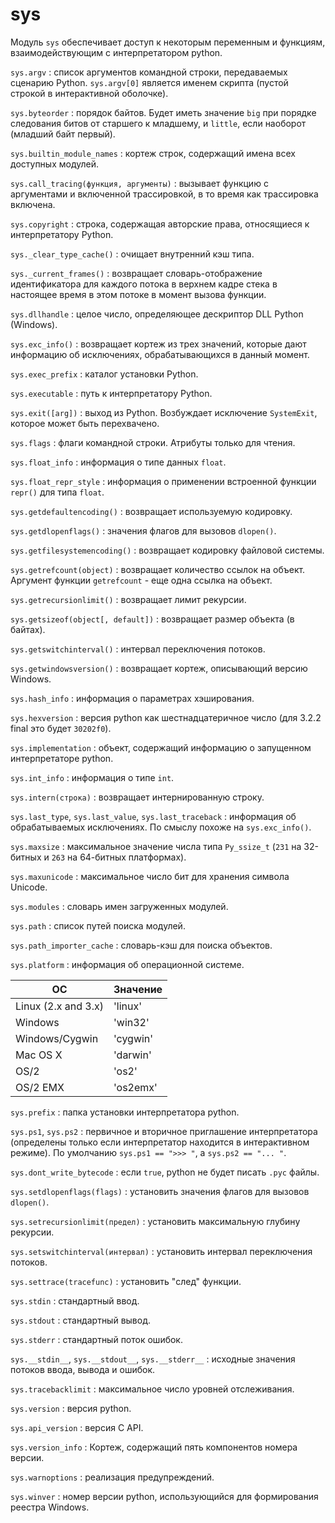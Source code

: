 # sys

Модуль `sys` обеспечивает доступ к некоторым переменным и функциям, взаимодействующим с интерпретатором python.

`sys.argv`
: список аргументов командной строки, передаваемых сценарию Python. `sys.argv[0]` является именем скрипта (пустой строкой в интерактивной оболочке).

`sys.byteorder`
: порядок байтов. Будет иметь значение `big` при порядке следования битов от старшего к младшему, и `little`, если наоборот (младший байт первый).

`sys.builtin_module_names`
: кортеж строк, содержащий имена всех доступных модулей.

`sys.call_tracing(функция, аргументы)`
: вызывает функцию с аргументами и включенной трассировкой, в то время как трассировка включена.

`sys.copyright`
: строка, содержащая авторские права, относящиеся к интерпретатору Python.

`sys._clear_type_cache()`
: очищает внутренний кэш типа.

`sys._current_frames()`
: возвращает словарь-отображение идентификатора для каждого потока в верхнем кадре стека в настоящее время в этом потоке в момент вызова функции.

`sys.dllhandle`
: целое число, определяющее дескриптор DLL Python (Windows).

`sys.exc_info()`
: возвращает кортеж из трех значений, которые дают информацию об исключениях, обрабатывающихся в данный момент.

`sys.exec_prefix`
: каталог установки Python.

`sys.executable`
: путь к интерпретатору Python.

`sys.exit([arg])`
: выход из Python. Возбуждает исключение `SystemExit`, которое может быть перехвачено.

`sys.flags`
: флаги командной строки. Атрибуты только для чтения.

`sys.float_info`
: информация о типе данных `float`.

`sys.float_repr_style`
: информация о применении встроенной функции `repr()` для типа `float`.

`sys.getdefaultencoding()`
: возвращает используемую кодировку.

`sys.getdlopenflags()`
: значения флагов для вызовов `dlopen()`.

`sys.getfilesystemencoding()`
: возвращает кодировку файловой системы.

`sys.getrefcount(object)`
: возвращает количество ссылок на объект. Аргумент функции `getrefcount` - еще одна ссылка на объект.

`sys.getrecursionlimit()`
: возвращает лимит рекурсии.

`sys.getsizeof(object[, default])`
: возвращает размер объекта (в байтах).

`sys.getswitchinterval()`
: интервал переключения потоков.

`sys.getwindowsversion()`
: возвращает кортеж, описывающий версию Windows.

`sys.hash_info`
: информация о параметрах хэширования.

`sys.hexversion`
: версия python как шестнадцатеричное число (для 3.2.2 final это будет `30202f0`).

`sys.implementation`
: объект, содержащий информацию о запущенном интерпретаторе python.

`sys.int_info`
: информация о типе `int`.

`sys.intern(строка)`
: возвращает интернированную строку.

`sys.last_type`, `sys.last_value`, `sys.last_traceback`
: информация об обрабатываемых исключениях. По смыслу похоже на `sys.exc_info()`.

`sys.maxsize`
: максимальное значение числа типа `Py_ssize_t` (`231` на 32-битных и `263` на 64-битных платформах).

`sys.maxunicode`
: максимальное число бит для хранения символа Unicode.

`sys.modules`
: словарь имен загруженных модулей.

`sys.path`
: список путей поиска модулей.

`sys.path_importer_cache`
: словарь-кэш для поиска объектов.

`sys.platform`
: информация об операционной системе.

| ОС                  | Значение |
| ------------------- | -------- |
| Linux (2.x and 3.x) | 'linux'  |
| Windows             | 'win32'  |
| Windows/Cygwin      | 'cygwin' |
| Mac OS X            | 'darwin' |
| OS/2                | 'os2'    |
| OS/2 EMX            | 'os2emx' |

`sys.prefix`
: папка установки интерпретатора python.

`sys.ps1`, `sys.ps2`
: первичное и вторичное приглашение интерпретатора (определены только если интерпретатор находится в интерактивном режиме). По умолчанию `sys.ps1 == ">>> "`, а `sys.ps2 == "... "`.

`sys.dont_write_bytecode`
: если `true`, python не будет писать `.pyc` файлы.

`sys.setdlopenflags(flags)`
: установить значения флагов для вызовов `dlopen()`.

`sys.setrecursionlimit(предел)`
: установить максимальную глубину рекурсии.

`sys.setswitchinterval(интервал)`
: установить интервал переключения потоков.

`sys.settrace(tracefunc)`
: установить "след" функции.

`sys.stdin`
: стандартный ввод.

`sys.stdout`
: стандартный вывод.

`sys.stderr`
: стандартный поток ошибок.

`sys.__stdin__`, `sys.__stdout__`, `sys.__stderr__`
: исходные значения потоков ввода, вывода и ошибок.

`sys.tracebacklimit`
: максимальное число уровней отслеживания.

`sys.version`
: версия python.

`sys.api_version`
: версия C API.

`sys.version_info`
: Кортеж, содержащий пять компонентов номера версии.

`sys.warnoptions`
: реализация предупреждений.

`sys.winver`
: номер версии python, использующийся для формирования реестра Windows.
